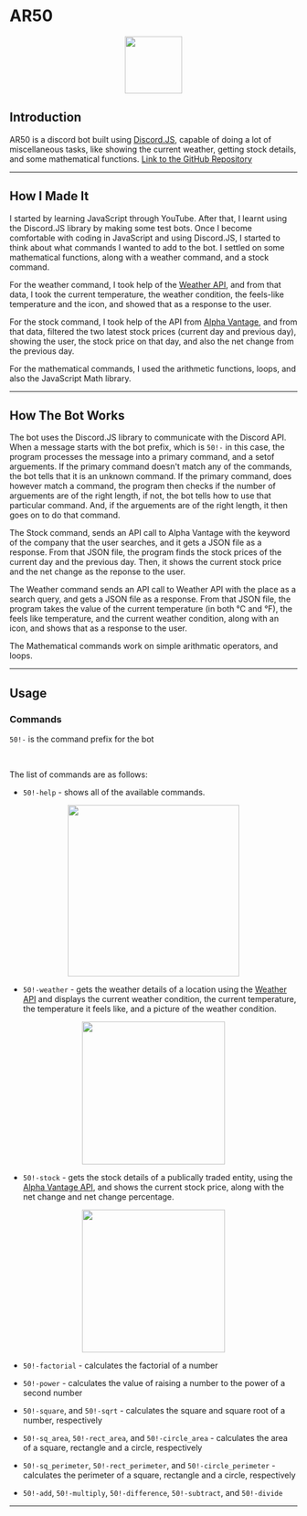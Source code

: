 # AR50

<p align="center"> <img width='100' src="https://i.imgur.com/d0ROR0E.png"/> </p>

## Introduction

AR50 is a discord bot built using [Discord.JS](https://discord.js.org/#/), capable of doing a lot of miscellaneous tasks, like showing the current weather, getting stock details, and some mathematical functions.
[Link to the GitHub Repository](https://github.com/aaryarajoju/AR50)

---

## How I Made It

I started by learning JavaScript through YouTube. After that, I learnt using the Discord.JS library by making some test bots.
Once I become comfortable with coding in JavaScript and using Discord.JS, I started to think about what commands I wanted to add to the bot. I settled on some mathematical functions, along with a weather command, and a stock command.

For the weather command, I took help of the [Weather API](https://www.weatherapi.com/), and from that data, I took the current temperature, the weather condition, the feels-like temperature and the icon, and showed that as a response to the user.

For the stock command, I took help of the API from [Alpha Vantage](https://www.alphavantage.co/), and from that data, filtered the two latest stock prices (current day and previous day), showing the user, the stock price on that day, and also the net change from the previous day.

For the mathematical commands, I used the arithmetic functions, loops, and also the JavaScript Math library.

---

## How The Bot Works

The bot uses the Discord.JS library to communicate with the Discord API.
When a message starts with the bot prefix, which is `50!-` in this case, the program processes the message into a primary command, and a setof arguements. If the primary command doesn't match any of the commands, the bot tells that it is an unknown command.
If the primary command, does however match a command, the program then checks if the number of arguements are of the right length, if not, the bot tells how to use that particular command. And, if the arguements are of the right length, it then goes on to do that command.

The Stock command, sends an API call to Alpha Vantage with the keyword of the company that the user searches, and it gets a JSON file as a response. From that JSON file, the program finds the stock prices of the current day and the previous day. Then, it shows the current stock price and the net change as the reponse to the user.

The Weather command sends an API call to Weather API with the place as a search query, and gets a JSON file as a response. From that JSON file, the program takes the value of the current temperature (in both °C and °F), the feels like temperature, and the current weather condition, along with an icon, and shows that as a response to the user.

The Mathematical commands work on simple arithmatic operators, and loops.

---

## Usage

### Commands

`50!-` is the command prefix for the bot

<br>

The list of commands are as follows:

* `50!-help` - shows all of the available commands.

<p align="center"> <img width='300' src="https://i.imgur.com/ykGzjsK.png"/> </p>

* `50!-weather` - gets the weather details of a location using the [Weather API](https://www.weatherapi.com/) and displays the current weather condition, the current temperature, the temperature it feels like, and a picture of the weather condition.

<p align="center"> <img width='250' src="https://i.imgur.com/6z5E0A3.png"/> </p>

* `50!-stock` - gets the stock details of a publically traded entity, using the [Alpha Vantage API](https://www.alphavantage.co/), and shows the current stock price, along with the net change and net change percentage.

<p align="center"> <img width='250' src="https://i.imgur.com/J0SLBFT.png"/> </p>

* `50!-factorial` - calculates the factorial of a number

* `50!-power` - calculates the value of raising a number to the power of a second number

* `50!-square`, and `50!-sqrt` - calculates the square and square root of a number, respectively

* `50!-sq_area`, `50!-rect_area`, and `50!-circle_area` - calculates the area of a square, rectangle and a circle, respectively

* `50!-sq_perimeter`, `50!-rect_perimeter`, and `50!-circle_perimeter` - calculates the perimeter of a square, rectangle and a circle, respectively

* `50!-add`, `50!-multiply`, `50!-difference`, `50!-subtract`, and `50!-divide`

---
